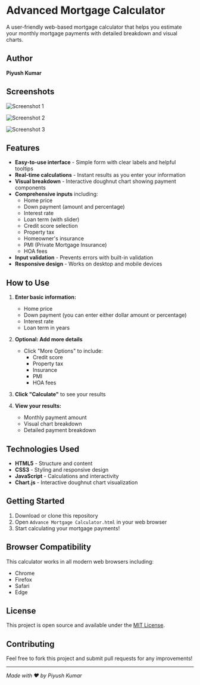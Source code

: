 # Advanced Mortgage Calculator

A user-friendly web-based mortgage calculator that helps you estimate your monthly mortgage payments with detailed breakdown and visual charts.

## Author
**Piyush Kumar**

## Screenshots

![Screenshot 1](https://github.com/piyush-kumar499/All-type-Calculator-Projects/blob/5f1a3c75731863eb7d85ef917a51b68119c65685/Advance%20Mortgage%20Calculator/screenshot%201.jpg)

![Screenshot 2](https://github.com/piyush-kumar499/All-type-Calculator-Projects/blob/5f1a3c75731863eb7d85ef917a51b68119c65685/Advance%20Mortgage%20Calculator/screenshot%202.jpg)

![Screenshot 3](https://github.com/piyush-kumar499/All-type-Calculator-Projects/blob/b3bbc84221827bb23ae7b6df4fe630d2dd5c7ec9/Advance%20Mortgage%20Calculator/screenshot%203.jpg)

## Features

- **Easy-to-use interface** - Simple form with clear labels and helpful tooltips
- **Real-time calculations** - Instant results as you enter your information
- **Visual breakdown** - Interactive doughnut chart showing payment components
- **Comprehensive inputs** including:
  - Home price
  - Down payment (amount and percentage)
  - Interest rate
  - Loan term (with slider)
  - Credit score selection
  - Property tax
  - Homeowner's insurance
  - PMI (Private Mortgage Insurance)
  - HOA fees
- **Input validation** - Prevents errors with built-in validation
- **Responsive design** - Works on desktop and mobile devices

## How to Use

1. **Enter basic information:**
   - Home price
   - Down payment (you can enter either dollar amount or percentage)
   - Interest rate
   - Loan term in years

2. **Optional: Add more details**
   - Click "More Options" to include:
     - Credit score
     - Property tax
     - Insurance
     - PMI
     - HOA fees

3. **Click "Calculate"** to see your results

4. **View your results:**
   - Monthly payment amount
   - Visual chart breakdown
   - Detailed payment breakdown

## Technologies Used

- **HTML5** - Structure and content
- **CSS3** - Styling and responsive design
- **JavaScript** - Calculations and interactivity
- **Chart.js** - Interactive doughnut chart visualization

## Getting Started

1. Download or clone this repository
2. Open `Advance Mortgage Calculator.html` in your web browser
3. Start calculating your mortgage payments!

## Browser Compatibility

This calculator works in all modern web browsers including:
- Chrome
- Firefox
- Safari
- Edge

## License

This project is open source and available under the [MIT License](LICENSE).

## Contributing

Feel free to fork this project and submit pull requests for any improvements!

---

*Made with ❤️ by Piyush Kumar*
